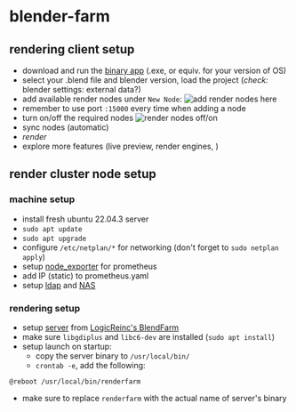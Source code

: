 # blender-farm

## rendering client setup

- download and run the [binary app](https://github.com/LogicReinc/LogicReinc.BlendFarm/releases) (.exe, or equiv. for your version of OS)
- select your .blend file and blender version, load the project (*check:* blender settings: external data?)
- add available render nodes under `New Node`:
![add render nodes here]()
- remember to use port `:15000` every time when adding a node
- turn on/off the required nodes
![render nodes off/on]()
- sync nodes (automatic)
- *render*
- explore more features (live preview, render engines, )

## render cluster node setup

### machine setup

- install fresh ubuntu 22.04.3 server
- `sudo apt update`
- `sudo apt upgrade`
- configure `/etc/netplan/*` for networking (don't forget to `sudo netplan apply`)
- setup [node_exporter](https://github.com/NCPlyn/grafana_prometheus_node-exporter/tree/main) for prometheus
- add IP (static) to prometheus.yaml
- setup [ldap](https://github.com/tweetlol/ubuntu-su-clone) and [NAS](https://github.com/tweetlol/ubuntu-su-clone)

### rendering setup

- setup [server](https://github.com/LogicReinc/LogicReinc.BlendFarm/releases) from [LogicReinc's BlendFarm](https://github.com/LogicReinc/LogicReinc.BlendFarm/tree/main)
- make sure `libgdiplus` and `libc6-dev` are installed (`sudo apt install`)
- setup launch on startup:
  - copy the server binary to `/usr/local/bin/`
  - `crontab -e`, add the following:

```crontab
@reboot /usr/local/bin/renderfarm
```

- make sure to replace `renderfarm` with the actual name of server's binary

